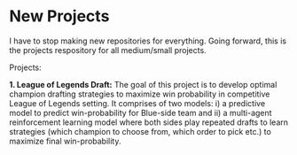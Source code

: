 # New Projects
 I have to stop making new repositories for everything. Going forward, this is the projects respository for all medium/small projects.


Projects:

**1. League of Legends Draft:** The goal of this project is to develop optimal champion drafting strategies to maximize win probability in competitive League of Legends setting. It comprises of two models: i) a predictive model to predict win-probability for Blue-side team and ii) a multi-agent reinforcement learning model where both sides play repeated drafts to learn strategies (which champion to choose from, which order to pick etc.) to maximize final win-probability.
